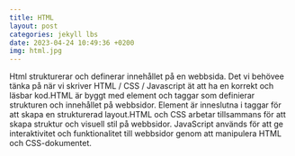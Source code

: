 ```yaml
---
title: HTML
layout: post
categories: jekyll lbs
date: 2023-04-24 10:49:36 +0200
img: html.jpg
---
```





Html strukturerar och definerar innehållet på en webbsida. Det vi behövee tänka på när vi skriver HTML / CSS / Javascript ät att ha en korrekt och läsbar kod.HTML är byggt med element och taggar som definierar strukturen och innehållet på webbsidor. Element är inneslutna i taggar för att skapa en strukturerad layout.HTML och CSS arbetar tillsammans för att skapa struktur och visuell stil på webbsidor. JavaScript används för att ge interaktivitet och funktionalitet till webbsidor genom att manipulera HTML och CSS-dokumentet.
